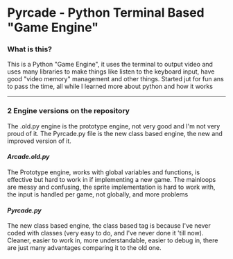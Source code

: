 # Pyrcade - Python Terminal Based "Game Engine"
### What is this?
This is a Python "Game Engine", it uses the terminal to output video and uses many libraries to make things like listen to the keyboard input, have good "video memory" management and other things. Started jut for fun ans to pass the time, all while I learned more about python and how it works
___
### 2 Engine versions on the repository
The .old.py engine is the prototype engine, not very good and I'm not very proud of it. The Pyrcade.py file is the new class based engine, the new and improved version of it.

#### *Arcade.old.py*
The Prototype engine, works with global variables and functions, is effective but hard to work in if implementing a new game. The mainloops are messy and confusing, the sprite implementation is hard to work with, the input is handled per game, not globally, and more problems

#### *Pyrcade.py*
The new class based engine, the class based tag is because I've never coded with classes (very easy to do, and I've never done it 'till now). Cleaner, easier to work in, more understandable, easier to debug in, there are just many advantages comparing it to the old one. 
